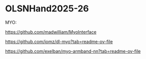 # OLSNHand2025-26


MYO:<p>
https://github.com/madwilliam/MyoInterface<p>
https://github.com/iomz/dl-myo?tab=readme-ov-file<p>
https://github.com/exelban/myo-armband-nn?tab=readme-ov-file
